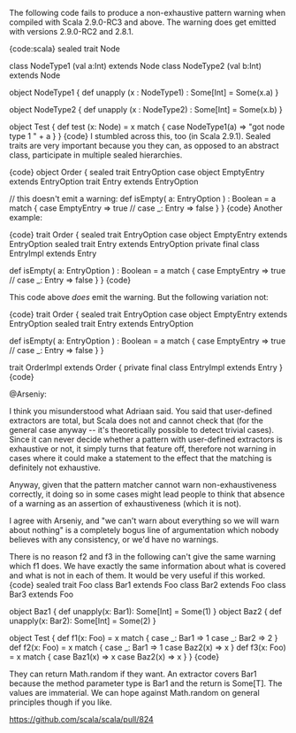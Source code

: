 The following code fails to produce a non-exhaustive pattern warning when compiled with Scala 2.9.0-RC3 and above. The warning does get emitted with versions 2.9.0-RC2 and 2.8.1.

{code:scala}
sealed trait Node

class NodeType1 (val a:Int) extends Node
class NodeType2 (val b:Int) extends Node

object NodeType1 {
  def unapply (x : NodeType1) : Some[Int] = Some(x.a)
}

object NodeType2 {
  def unapply (x : NodeType2) : Some[Int] = Some(x.b)
}

object Test {
  def test (x: Node) = x match {
    case NodeType1(a) => "got node type 1 " + a 
  }
}
{code}
I stumbled across this, too (in Scala 2.9.1). Sealed traits are very important because you they can, as opposed to an abstract class, participate in multiple sealed hierarchies.

{code}
object Order {
   sealed trait EntryOption
   case object EmptyEntry extends EntryOption
   trait Entry extends EntryOption
   
   // this doesn't emit a warning:
   def isEmpty( a: EntryOption ) : Boolean = a match {
      case EmptyEntry => true
//    case _: Entry   => false
   }
}
{code}
Another example:

{code}
trait Order {
   sealed trait EntryOption
   case object EmptyEntry extends EntryOption
   sealed trait Entry extends EntryOption
   private final class EntryImpl extends Entry
       
   def isEmpty( a: EntryOption ) : Boolean = a match {
      case EmptyEntry => true
//    case _: Entry   => false
   }
}
{code}

This code above _does_ emit the warning. But the following variation not:

{code}
trait Order {
   sealed trait EntryOption
   case object EmptyEntry extends EntryOption
   sealed trait Entry extends EntryOption
       
   def isEmpty( a: EntryOption ) : Boolean = a match {
      case EmptyEntry => true
//    case _: Entry   => false
   }
}

trait OrderImpl extends Order {
   private final class EntryImpl extends Entry
}
{code}


@Arseniy:

I think you misunderstood what Adriaan said. You said that user-defined extractors are total, but Scala does not and cannot check that (for the general case anyway -- it's theoretically possible to detect trivial cases). Since it can never decide whether a pattern with user-defined extractors is exhaustive or not, it simply turns that feature off, therefore not warning in cases where it could make a statement to the effect that the matching is definitely not exhaustive.

Anyway, given that the pattern matcher cannot warn non-exhaustiveness correctly, it doing so in some cases might lead people to think that absence of a warning as an assertion of exhaustiveness (which it is not).

I agree with Arseniy, and "we can't warn about everything so we will warn about nothing" is a completely bogus line of argumentation which nobody believes with any consistency, or we'd have no warnings.

There is no reason f2 and f3 in the following can't give the same warning which f1 does.  We have exactly the same information about what is covered and what is not in each of them.  It would be very useful if this worked.
{code}
sealed trait Foo
class Bar1 extends Foo
class Bar2 extends Foo
class Bar3 extends Foo

object Baz1 {
  def unapply(x: Bar1): Some[Int] = Some(1)
}
object Baz2 {
  def unapply(x: Bar2): Some[Int] = Some(2)
}


object Test {
  def f1(x: Foo) = x match {
    case _: Bar1 => 1
    case _: Bar2 => 2
  }
  def f2(x: Foo) = x match {
    case _: Bar1 => 1
    case Baz2(x) => x
  }
  def f3(x: Foo) = x match {
    case Baz1(x) => x
    case Baz2(x) => x
  }
}
{code}

They can return Math.random if they want.  An extractor covers Bar1 because the method parameter type is Bar1 and the return is Some[T].  The values are immaterial. We can hope against Math.random on general principles though if you like.

https://github.com/scala/scala/pull/824
